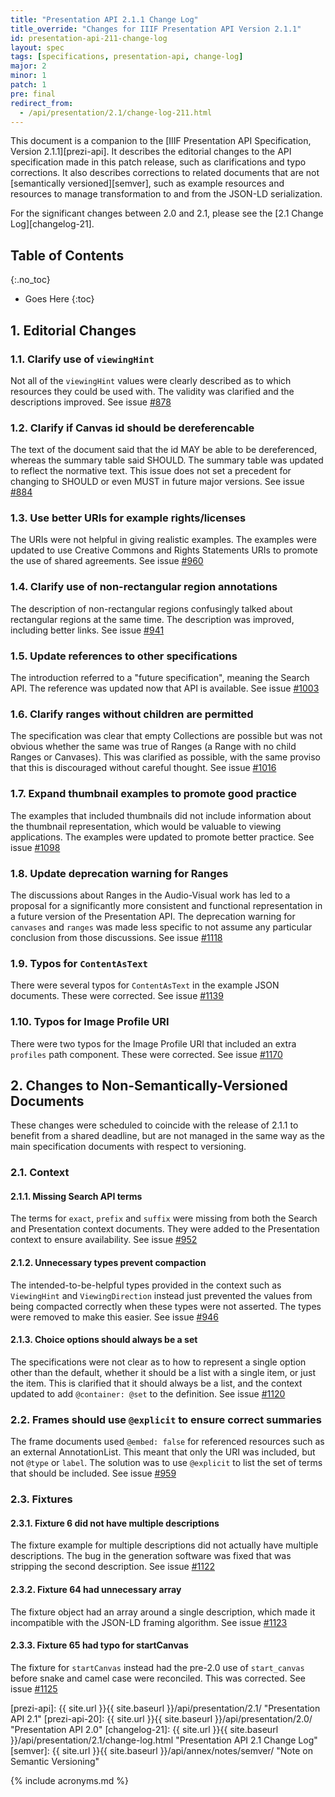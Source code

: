 ```yaml
---
title: "Presentation API 2.1.1 Change Log"
title_override: "Changes for IIIF Presentation API Version 2.1.1"
id: presentation-api-211-change-log
layout: spec
tags: [specifications, presentation-api, change-log]
major: 2
minor: 1
patch: 1
pre: final
redirect_from:
  - /api/presentation/2.1/change-log-211.html
---
```


This document is a companion to the [IIIF Presentation API Specification, Version 2.1.1][prezi-api]. It describes the editorial changes to the API specification made in this patch release, such as clarifications and typo corrections. It also describes corrections to related documents that are not [semantically versioned][semver], such as example resources and resources to manage transformation to and from the JSON-LD serialization.

For the significant changes between 2.0 and 2.1, please see the [2.1 Change Log][changelog-21].

## Table of Contents
{:.no_toc}

* Goes Here
{:toc}

## 1. Editorial Changes

### 1.1. Clarify use of `viewingHint`

Not all of the `viewingHint` values were clearly described as to which resources they could be used with. The validity was clarified and the descriptions improved.
See issue [#878](https://github.com/IIIF/iiif.io/issues/878)

### 1.2. Clarify if Canvas id should be dereferencable

The text of the document said that the id MAY be able to be dereferenced, whereas the summary table said SHOULD. The summary table was updated to reflect the normative text. This issue does not set a precedent for changing to SHOULD or even MUST in future major versions.
See issue [#884](https://github.com/IIIF/iiif.io/issues/884)

### 1.3. Use better URIs for example rights/licenses

The URIs were not helpful in giving realistic examples. The examples were updated to use Creative Commons and Rights Statements URIs to promote the use of shared agreements.
See issue [#960](https://github.com/IIIF/iiif.io/issues/960)

### 1.4. Clarify use of non-rectangular region annotations

The description of non-rectangular regions confusingly talked about rectangular regions at the same time. The description was improved, including better links.
See issue [#941](https://github.com/IIIF/iiif.io/issues/941)

### 1.5. Update references to other specifications

The introduction referred to a "future specification", meaning the Search API. The reference was updated now that API is available.
See issue [#1003](https://github.com/IIIF/iiif.io/issues/1003)

### 1.6. Clarify ranges without children are permitted

The specification was clear that empty Collections are possible but was not obvious whether the same was true of Ranges (a Range with no child Ranges or Canvases).  This was clarified as possible, with the same proviso that this is discouraged without careful thought. 
See issue [#1016](https://github.com/IIIF/iiif.io/issues/1016)

### 1.7. Expand thumbnail examples to promote good practice

The examples that included thumbnails did not include information about the thumbnail representation, which would be valuable to viewing applications. The examples were updated to promote better practice.
See issue [#1098](https://github.com/IIIF/iiif.io/issues/1098)

### 1.8. Update deprecation warning for Ranges

The discussions about Ranges in the Audio-Visual work has led to a proposal for a significantly more consistent and functional representation in a future version of the Presentation API. The deprecation warning for `canvases` and `ranges` was made less specific to not assume any particular conclusion from those discussions.
See issue [#1118](https://github.com/IIIF/iiif.io/issues/1118)

### 1.9. Typos for `ContentAsText`

There were several typos for `ContentAsText` in the example JSON documents. These were corrected.
See issue [#1139](https://github.com/IIIF/iiif.io/issues/1139)

### 1.10. Typos for Image Profile URI

There were two typos for the Image Profile URI that included an extra `profiles` path component. These were corrected. See issue [#1170](https://github.com/IIIF/iiif.io/issues/1170)


## 2. Changes to Non-Semantically-Versioned Documents

These changes were scheduled to coincide with the release of 2.1.1 to benefit from a shared deadline, but are not managed in the same way as the main specification documents with respect to versioning.

### 2.1. Context

#### 2.1.1. Missing Search API terms

The terms for `exact`, `prefix` and `suffix` were missing from both the Search and Presentation context documents. They were added to the Presentation context to ensure availability.
See issue [#952](https://github.com/IIIF/iiif.io/issues/952)

#### 2.1.2. Unnecessary types prevent compaction

The intended-to-be-helpful types provided in the context such as `ViewingHint` and `ViewingDirection` instead just prevented the values from being compacted correctly when these types were not asserted. The types were removed to make this easier.
See issue [#946](https://github.com/IIIF/iiif.io/issues/946)

#### 2.1.3. Choice options should always be a set

The specifications were not clear as to how to represent a single option other than the default, whether it should be a list with a single item, or just the item. This is clarified that it should always be a list, and the context updated to add `@container: @set` to the definition.
See issue [#1120](https://github.com/IIIF/iiif.io/issues/946)

### 2.2. Frames should use `@explicit` to ensure correct summaries

The frame documents used `@embed: false` for referenced resources such as an external AnnotationList. This meant that only the URI was included, but not `@type` or `label`. The solution was to use `@explicit` to list the set of terms that should be included.
See issue [#959](https://github.com/IIIF/iiif.io/issues/959)

### 2.3. Fixtures

#### 2.3.1. Fixture 6 did not have multiple descriptions

The fixture example for multiple descriptions did not actually have multiple descriptions. The bug in the generation software was fixed that was stripping the second description.
See issue [#1122](https://github.com/IIIF/iiif.io/issues/1122)

#### 2.3.2. Fixture 64 had unnecessary array

The fixture object had an array around a single description, which made it incompatible with the JSON-LD framing algorithm. 
See issue [#1123](https://github.com/IIIF/iiif.io/issues/1123)

#### 2.3.3. Fixture 65 had typo for startCanvas

The fixture for `startCanvas` instead had the pre-2.0 use of `start_canvas` before snake and camel case were reconciled. This was corrected.
See issue [#1125](https://github.com/IIIF/iiif.io/issues/1125)
 
[prezi-api]: {{ site.url }}{{ site.baseurl }}/api/presentation/2.1/ "Presentation API 2.1"
[prezi-api-20]: {{ site.url }}{{ site.baseurl }}/api/presentation/2.0/ "Presentation API 2.0"
[changelog-21]: {{ site.url }}{{ site.baseurl }}/api/presentation/2.1/change-log.html "Presentation API 2.1 Change Log"
[semver]: {{ site.url }}{{ site.baseurl }}/api/annex/notes/semver/ "Note on Semantic Versioning"

{% include acronyms.md %}
